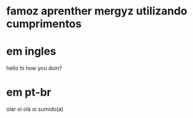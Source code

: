 # famoz aprenther mergyz utilizando cumprimentos

# em ingles

hello
hi
how you doin?

# em pt-br

olar
oi
olá
oi sumido(a)
